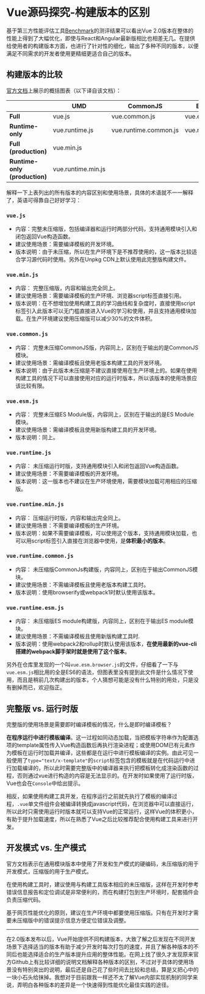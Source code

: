 # Vue源码探究-构建版本的区别

基于第三方性能评估工具[Benchmark](https://www.stefankrause.net/js-frameworks-benchmark7/table.html)的测评结果可以看出Vue 2.0版本在整体的性能上得到了大幅优化，即使与React和Angular最新版相比也相差无几。在提供给使用者的构建版本方面，也进行了针对性的细化，输出了多种不同的版本，以便满足不同需求的开发者使用更精细更适合自己的版本。

## 构建版本的比较
[官方文档](https://github.com/vuejs/vue/tree/dev/dist)上展示的概括图表（以下译自该文档）：

| | UMD | CommonJS | ES Module |
| --- | --- | --- | --- |
| **Full** | vue.js | vue.common.js | vue.esm.js |
| **Runtime-only** | vue.runtime.js | vue.runtime.common.js | vue.runtime.esm.js |
| **Full (production)** | vue.min.js | | |
| **Runtime-only (production)** | vue.runtime.min.js | | |

解释一下上表列出的所有版本的内容区别和使用场景，具体的术语就不一一解释了，英语可得靠自己好好学习：

### **`vue.js`**
- 内容：完整未压缩版，包括编译器和运行时两部分代码，支持通用模块引入和闭包返回Vue构造函数。
- 建议使用场景：需要编译模板的开发环境。
- 版本说明：由于未压缩，所以在生产环境下是不推荐使用的，这一版本比较适合学习源代码时使用。另外在Unpkg CDN上默认使用此完整版构建文件。

### **`vue.min.js`**
- 内容： 完整压缩版，内容和输出完全同上。
- 建议使用场景：需要编译模板的生产环境、浏览器script标签直接引用。
- 版本说明：在不想增加使用构建工具的学习曲线和复杂度时，直接使用script标签引入此版本可以无门槛直接进入Vue的学习和使用，并且支持通用模块加载。在生产环境建议使用压缩版可以减少30%的文件体积。

### **`vue.common.js`**
- 内容： 完整未压缩CommonJS版，内容同上，区别在于输出的是CommonJS模块。
- 建议使用场景：需编译模板且使用老版本构建工具的开发环境。
- 版本说明：由于此版本未压缩是不建议直接使用在生产环境上的。如果在使用构建工具的情况下可以直接使用对应的运行时版本，所以该版本的使用场景应该比较有限。

### **`vue.esm.js`**
- 内容： 完整未压缩ES Module版，内容同上，区别在于输出的是ES Module模块。
- 建议使用场景：需编译模板且使用新版构建工具的开发环境。
- 版本说明：同上。

### **`vue.runtime.js`**
- 内容： 未压缩运行时版，支持通用模块引入和闭包返回Vue构造函数。
- 建议使用场景：不需要编译模板的开发环境。
- 版本说明：这一版本也不建议在生产环境使用，需要模块加载可用相应的压缩版。

### **`vue.runtime.min.js`**
- 内容： 压缩运行时版，内容和输出完全同上。
- 建议使用场景：不需要编译模板的生产环境。
- 版本说明：如果不需要编译模板，可以使用这个版本，支持通用模块加载，也可以用script标签引入直接在浏览器中使用，是**体积最小的版本**。

### **`vue.runtime.common.js`**
- 内容： 未压缩版CommonJs构建版，内容同上，区别在于输出CommonJS模块。
- 建议使用场景：不需编译模板且使用老版本构建工具时。
- 版本说明：使用browserify或webpack1时默认使用该版本。

### **`vue.runtime.esm.js`**
- 内容： 未压缩版ES module构建版，内容同上，区别在于输出ES module模块。
- 建议使用场景：不需编译模板且使用新版构建工具时.
- 版本说明：使用webpack2和rollup时默认使用该版本，**在使用最新的vue-cli搭建的webpack脚手架时就是使用了这个版本**。

另外在仓库里发现的一个叫`vue.esm.browser.js`的文件，仔细看了一下与`vue.esm.js`相比用的全是ES6的语法，但图表里没有提到此文件是什么情况下使用，而且是稍前几次构建出的版本，个人猜想可能是没有什么特别的用处，只是没有删掉而已，欢迎指正。


## 完整版 vs. 运行时版
完整版的使用场景是需要即时编译模板的情况，什么是即时编译模板？

**在程序运行中进行模板编译**。这一过程如同动态加载，当把模板字符串作为配置选项的template属性传入Vue构造函数后再执行渲染进程；或使用DOM已有元素作为模板在运行时加载并编译，这些都是在运行中进行模板编译的实例。由此可见一般使用了`type="text/x-template"`的`script`标签包含的模板就是在代码运行中进行加载编译的，所以此时需要完整版中的编译器来执行把模板转化成渲染函数的过程，否则通过vue进行构造的内容是无法显示的。在开发时如果使用了运行时版，Vue也会在`Console`中给出提示。

相反，如果使用构建工具开发，在程序运行之前就先执行了模板的编译过程，`.vue`单文件组件会被编译转换成javascript代码，在浏览器中可以直接运行，所以此时只需使用运行时版本就可以支持Vue的正常运行，这样Vue的体积更小，有助于提升加载速度，所以在熟悉了Vue之后比较推荐配合使用构建工具来进行开发。


## 开发模式 vs. 生产模式

官方文档表示在通用模块版本中使用了开发和生产模式的硬编码，未压缩版的用于开发模式，压缩版的用于生产模式。

在使用构建工具时，建议使用与构建工具版本相应的未压缩版，这样在开发时参考错误信息报告和定位调试是非常便利的，而在构建打包到生产环境时，配套插件会负责压缩代码。

基于网页性能优化的原则，建议在生产环境中都要使用压缩版。只有在开发时才需要未压缩版中的错误提示信息方便定位错误及调整。

---

在2.0版本发布以后，Vue开始提供不同构建版本，大致了解之后发现在不同开发场景下选择适当的版本有助于减少开发时每次打包的速度，并且了解各种版本的不同后也能选择适合的生产版本提升应用的整体性能。在网上找了很久才发现原来官方Github上有比较详细的说明文档解释各种版本的区别，不过对于具体的使用场景没有特别突出的说明，最后还是自己花了些时间去比较和总结，算是又把心中的一块小石头给抹掉。我想对于目前跟我一样还不太了解Vue内部实现机制的同学来说，弄明白各种版本的差异是一个快速得到性能优化最佳实践的途径。